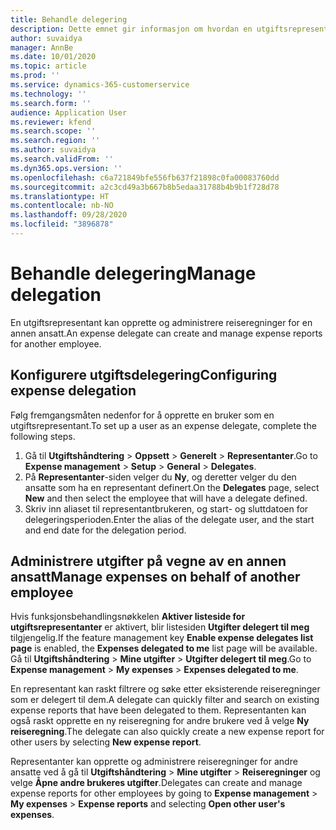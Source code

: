 ```yaml
---
title: Behandle delegering
description: Dette emnet gir informasjon om hvordan en utgiftsrepresentant kan opprette og administrere reiseregninger for en annen ansatt.
author: suvaidya
manager: AnnBe
ms.date: 10/01/2020
ms.topic: article
ms.prod: ''
ms.service: dynamics-365-customerservice
ms.technology: ''
ms.search.form: ''
audience: Application User
ms.reviewer: kfend
ms.search.scope: ''
ms.search.region: ''
ms.author: suvaidya
ms.search.validFrom: ''
ms.dyn365.ops.version: ''
ms.openlocfilehash: c6a721849bfe556fb637f21898c0fa00083760dd
ms.sourcegitcommit: a2c3cd49a3b667b8b5edaa31788b4b9b1f728d78
ms.translationtype: HT
ms.contentlocale: nb-NO
ms.lasthandoff: 09/28/2020
ms.locfileid: "3896878"
---
```

# <a name="manage-delegation"></a><span data-ttu-id="e03c0-103">Behandle delegering</span><span class="sxs-lookup"><span data-stu-id="e03c0-103">Manage delegation</span></span>
<span data-ttu-id="e03c0-104">En utgiftsrepresentant kan opprette og administrere reiseregninger for en annen ansatt.</span><span class="sxs-lookup"><span data-stu-id="e03c0-104">An expense delegate can create and manage expense reports for another employee.</span></span>

## <a name="configuring-expense-delegation"></a><span data-ttu-id="e03c0-105">Konfigurere utgiftsdelegering</span><span class="sxs-lookup"><span data-stu-id="e03c0-105">Configuring expense delegation</span></span>

<span data-ttu-id="e03c0-106">Følg fremgangsmåten nedenfor for å opprette en bruker som en utgiftsrepresentant.</span><span class="sxs-lookup"><span data-stu-id="e03c0-106">To set up a user as an expense delegate, complete the following steps.</span></span> 
1. <span data-ttu-id="e03c0-107">Gå til **Utgiftshåndtering** > **Oppsett** > **Generelt** > **Representanter**.</span><span class="sxs-lookup"><span data-stu-id="e03c0-107">Go to **Expense management** > **Setup** > **General** > **Delegates**.</span></span> 
2. <span data-ttu-id="e03c0-108">På **Representanter**-siden velger du **Ny**, og deretter velger du den ansatte som ha en representant definert.</span><span class="sxs-lookup"><span data-stu-id="e03c0-108">On the **Delegates** page, select **New** and then select the employee that will have a delegate defined.</span></span> 
3. <span data-ttu-id="e03c0-109">Skriv inn aliaset til representantbrukeren, og start- og sluttdatoen for delegeringsperioden.</span><span class="sxs-lookup"><span data-stu-id="e03c0-109">Enter the alias of the delegate user, and the start and end date for the delegation period.</span></span>

## <a name="manage-expenses-on-behalf-of-another-employee"></a><span data-ttu-id="e03c0-110">Administrere utgifter på vegne av en annen ansatt</span><span class="sxs-lookup"><span data-stu-id="e03c0-110">Manage expenses on behalf of another employee</span></span>

<span data-ttu-id="e03c0-111">Hvis funksjonsbehandlingsnøkkelen **Aktiver listeside for utgiftsrepresentanter** er aktivert, blir listesiden **Utgifter delegert til meg** tilgjengelig.</span><span class="sxs-lookup"><span data-stu-id="e03c0-111">If the feature management key **Enable expense delegates list page** is enabled, the **Expenses delegated to me** list page will be available.</span></span> <span data-ttu-id="e03c0-112">Gå til **Utgiftshåndtering** > **Mine utgifter** > **Utgifter delegert til meg**.</span><span class="sxs-lookup"><span data-stu-id="e03c0-112">Go to **Expense management** > **My expenses** > **Expenses delegated to me**.</span></span>

<span data-ttu-id="e03c0-113">En representant kan raskt filtrere og søke etter eksisterende reiseregninger som er delegert til dem.</span><span class="sxs-lookup"><span data-stu-id="e03c0-113">A delegate can quickly filter and search on existing expense reports that have been delegated to them.</span></span> <span data-ttu-id="e03c0-114">Representanten kan også raskt opprette en ny reiseregning for andre brukere ved å velge **Ny reiseregning**.</span><span class="sxs-lookup"><span data-stu-id="e03c0-114">The delegate can also quickly create a new expense report for other users by selecting **New expense report**.</span></span>

<span data-ttu-id="e03c0-115">Representanter kan opprette og administrere reiseregninger for andre ansatte ved å gå til **Utgiftshåndtering** > **Mine utgifter** > **Reiseregninger** og velge **Åpne andre brukeres utgifter**.</span><span class="sxs-lookup"><span data-stu-id="e03c0-115">Delegates can create and manage expense reports for other employees by going to **Expense management** > **My expenses** > **Expense reports** and selecting **Open other user's expenses**.</span></span>
